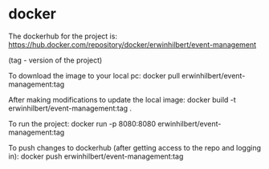 # docker

The dockerhub for the project is: https://hub.docker.com/repository/docker/erwinhilbert/event-management

(tag - version of the project)

To download the image to your local pc: docker pull erwinhilbert/event-management:tag

After making modifications to update the local image: docker build -t erwinhilbert/event-management:tag .

To run the project: docker run -p 8080:8080 erwinhilbert/event-management:tag

To push changes to dockerhub (after getting access to the repo and logging in): docker push erwinhilbert/event-management:tag
